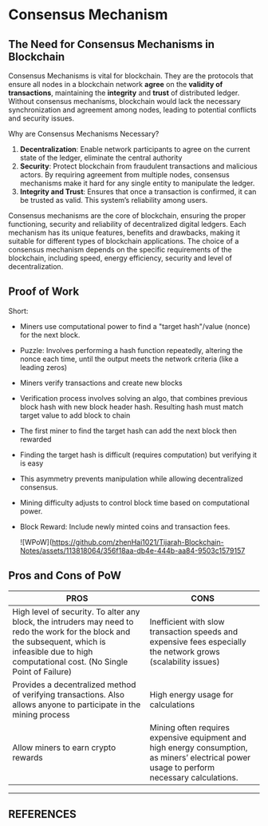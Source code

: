 # Consensus Mechanism
## The Need for Consensus Mechanisms in Blockchain
Consensus Mechanisms is vital for blockchain. They are the protocols that ensure all nodes in a blockchain network **agree** on the **validity of transactions**, maintaining the **integrity** and **trust** of distributed ledger. Without consensus mechanisms, blockchain would lack the necessary synchronization and agreement among nodes, leading to potential conflicts and security issues.

Why are Consensus Mechanisms Necessary?
1. **Decentralization**: Enable network participants to agree on the current state of the ledger, eliminate the central authority
2. **Security**: Protect blockchain from fraudulent transactions and malicious actors. By requiring agreement from multiple nodes, consensus mechanisms make it hard for any single entity to manipulate the ledger.
3. **Integrity and Trust**: Ensures that once a transaction is confirmed, it can be trusted as valid. This system’s reliability among users.

Consensus mechanisms are the core of blockchain, ensuring the proper functioning, security and reliability of decentralized digital ledgers. Each mechanism has its unique features, benefits and drawbacks, making it suitable for different types of blockchain applications. The choice of a consensus mechanism depends on the specific requirements of the blockchain, including speed, energy efficiency, security and level of decentralization. 


## Proof of Work
Short:
- Miners use computational power to find a "target hash"/value (nonce) for the next block.
- Puzzle: Involves performing a hash function repeatedly, altering the nonce each time, until the output meets the network criteria (like a leading zeros)
- Miners verify transactions and create new blocks
- Verification process involves solving an algo, that combines previous block hash with new block header hash. Resulting hash must match target value to add block to chain
- The first miner to find the target hash can add the next block then rewarded
- Finding the target hash is difficult (requires computation) but verifying it is easy
- This asymmetry prevents manipulation while allowing decentralized consensus.
- Mining difficulty adjusts to control block time based on computational power.
- Block Reward: Include newly minted coins and transaction fees.

  ![WPoW](https://github.com/zhenHai1021/Tijarah-Blockchain-Notes/assets/113818064/356f18aa-db4e-444b-aa84-9503c1579157

## Pros and Cons of PoW
| PROS | CONS |
|--- | --- |
|High level of security. To alter any block, the intruders may need to redo the work for the block and the subsequent, which is infeasible due to high computational cost. (No Single Point of Failure)|Inefficient with slow transaction speeds and expensive fees especially the network grows (scalability issues)|
|Provides a decentralized method of verifying transactions. Also allows anyone to participate in the mining process|High energy usage for calculations|
|Allow miners to earn crypto rewards|Mining often requires expensive equipment and high energy consumption, as miners’ electrical power usage to perform necessary calculations.|

---
## REFERENCES
[^1]: https://www.fool.com/terms/p/proof-of-work/#:~:text=The%20proof-of-work%20model%20is%20a%20consensus%20mechanism%20used,transactions%20has%20a%20specific%20hash. 
[^2]: https://www.tryspeed.com/blog/what-is-proof-of-work/ 
